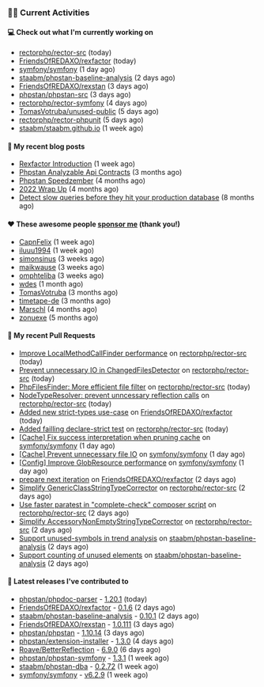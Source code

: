 ### 👨‍💻 Current Activities


#### 💻 Check out what I'm currently working on

- [rectorphp/rector-src](https://github.com/rectorphp/rector-src) (today)
- [FriendsOfREDAXO/rexfactor](https://github.com/FriendsOfREDAXO/rexfactor) (today)
- [symfony/symfony](https://github.com/symfony/symfony) (1 day ago)
- [staabm/phpstan-baseline-analysis](https://github.com/staabm/phpstan-baseline-analysis) (2 days ago)
- [FriendsOfREDAXO/rexstan](https://github.com/FriendsOfREDAXO/rexstan) (3 days ago)
- [phpstan/phpstan-src](https://github.com/phpstan/phpstan-src) (3 days ago)
- [rectorphp/rector-symfony](https://github.com/rectorphp/rector-symfony) (4 days ago)
- [TomasVotruba/unused-public](https://github.com/TomasVotruba/unused-public) (5 days ago)
- [rectorphp/rector-phpunit](https://github.com/rectorphp/rector-phpunit) (5 days ago)
- [staabm/staabm.github.io](https://github.com/staabm/staabm.github.io) (1 week ago)


#### 📜 My recent blog posts

- [Rexfactor Introduction](https://staabm.github.io/2023/04/09/rexfactor-introduction.html) (1 week ago)
- [Phpstan Analyzable Api Contracts](https://staabm.github.io/2022/12/29/phpstan-analyzable-api-contracts.html) (3 months ago)
- [Phpstan Speedzember](https://staabm.github.io/2022/12/23/phpstan-speedzember.html) (4 months ago)
- [2022 Wrap Up](https://staabm.github.io/2022/12/20/2022-wrap-up.html) (4 months ago)
- [Detect slow queries before they hit your production database](https://staabm.github.io/2022/08/16/phpstan-dba-query-plan-analysis.html) (8 months ago)


#### ❤️ These awesome people [sponsor me](https://github.com/sponsors/staabm) (thank you!)

- [CapnFelix](https://github.com/CapnFelix) (1 week ago)
- [iluuu1994](https://github.com/iluuu1994) (1 week ago)
- [simonsinus](https://github.com/simonsinus) (3 weeks ago)
- [maikwause](https://github.com/maikwause) (3 weeks ago)
- [omphteliba](https://github.com/omphteliba) (3 weeks ago)
- [wdes](https://github.com/wdes) (1 month ago)
- [TomasVotruba](https://github.com/TomasVotruba) (3 months ago)
- [timetape-de](https://github.com/timetape-de) (3 months ago)
- [Marschl](https://github.com/Marschl) (4 months ago)
- [zonuexe](https://github.com/zonuexe) (5 months ago)


#### 🔨 My recent Pull Requests

- [Improve LocalMethodCallFinder performance](https://github.com/rectorphp/rector-src/pull/3651) on [rectorphp/rector-src](https://github.com/rectorphp/rector-src) (today)
- [Prevent unnecessary IO in ChangedFilesDetector](https://github.com/rectorphp/rector-src/pull/3650) on [rectorphp/rector-src](https://github.com/rectorphp/rector-src) (today)
- [PhpFilesFinder: More efficient file filter](https://github.com/rectorphp/rector-src/pull/3649) on [rectorphp/rector-src](https://github.com/rectorphp/rector-src) (today)
- [NodeTypeResolver: prevent unncessary reflection calls](https://github.com/rectorphp/rector-src/pull/3647) on [rectorphp/rector-src](https://github.com/rectorphp/rector-src) (today)
- [Added new strict-types use-case](https://github.com/FriendsOfREDAXO/rexfactor/pull/77) on [FriendsOfREDAXO/rexfactor](https://github.com/FriendsOfREDAXO/rexfactor) (today)
- [Added failling declare-strict test](https://github.com/rectorphp/rector-src/pull/3646) on [rectorphp/rector-src](https://github.com/rectorphp/rector-src) (today)
- [[Cache] Fix success interpretation when pruning cache](https://github.com/symfony/symfony/pull/50099) on [symfony/symfony](https://github.com/symfony/symfony) (1 day ago)
- [[Cache] Prevent unnecessary file IO](https://github.com/symfony/symfony/pull/50095) on [symfony/symfony](https://github.com/symfony/symfony) (1 day ago)
- [[Config] Improve GlobResource performance](https://github.com/symfony/symfony/pull/50087) on [symfony/symfony](https://github.com/symfony/symfony) (1 day ago)
- [prepare next iteration](https://github.com/FriendsOfREDAXO/rexfactor/pull/75) on [FriendsOfREDAXO/rexfactor](https://github.com/FriendsOfREDAXO/rexfactor) (2 days ago)
- [Simplify GenericClassStringTypeCorrector](https://github.com/rectorphp/rector-src/pull/3638) on [rectorphp/rector-src](https://github.com/rectorphp/rector-src) (2 days ago)
- [Use faster paratest in &#34;complete-check&#34; composer script](https://github.com/rectorphp/rector-src/pull/3637) on [rectorphp/rector-src](https://github.com/rectorphp/rector-src) (2 days ago)
- [Simplify AccessoryNonEmptyStringTypeCorrector](https://github.com/rectorphp/rector-src/pull/3636) on [rectorphp/rector-src](https://github.com/rectorphp/rector-src) (2 days ago)
- [Support unused-symbols in trend analysis](https://github.com/staabm/phpstan-baseline-analysis/pull/117) on [staabm/phpstan-baseline-analysis](https://github.com/staabm/phpstan-baseline-analysis) (2 days ago)
- [Support counting of unused elements](https://github.com/staabm/phpstan-baseline-analysis/pull/116) on [staabm/phpstan-baseline-analysis](https://github.com/staabm/phpstan-baseline-analysis) (2 days ago)


#### 🔭 Latest releases I've contributed to

- [phpstan/phpdoc-parser](https://github.com/phpstan/phpdoc-parser) - [1.20.1](https://github.com/phpstan/phpdoc-parser/releases/tag/1.20.1) (today)
- [FriendsOfREDAXO/rexfactor](https://github.com/FriendsOfREDAXO/rexfactor) - [0.1.6](https://github.com/FriendsOfREDAXO/rexfactor/releases/tag/0.1.6) (2 days ago)
- [staabm/phpstan-baseline-analysis](https://github.com/staabm/phpstan-baseline-analysis) - [0.10.1](https://github.com/staabm/phpstan-baseline-analysis/releases/tag/0.10.1) (2 days ago)
- [FriendsOfREDAXO/rexstan](https://github.com/FriendsOfREDAXO/rexstan) - [1.0.111](https://github.com/FriendsOfREDAXO/rexstan/releases/tag/1.0.111) (3 days ago)
- [phpstan/phpstan](https://github.com/phpstan/phpstan) - [1.10.14](https://github.com/phpstan/phpstan/releases/tag/1.10.14) (3 days ago)
- [phpstan/extension-installer](https://github.com/phpstan/extension-installer) - [1.3.0](https://github.com/phpstan/extension-installer/releases/tag/1.3.0) (4 days ago)
- [Roave/BetterReflection](https://github.com/Roave/BetterReflection) - [6.9.0](https://github.com/Roave/BetterReflection/releases/tag/6.9.0) (6 days ago)
- [phpstan/phpstan-symfony](https://github.com/phpstan/phpstan-symfony) - [1.3.1](https://github.com/phpstan/phpstan-symfony/releases/tag/1.3.1) (1 week ago)
- [staabm/phpstan-dba](https://github.com/staabm/phpstan-dba) - [0.2.72](https://github.com/staabm/phpstan-dba/releases/tag/0.2.72) (1 week ago)
- [symfony/symfony](https://github.com/symfony/symfony) - [v6.2.9](https://github.com/symfony/symfony/releases/tag/v6.2.9) (1 week ago)
